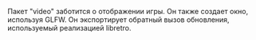 Пакет "video" заботится о отображении игры. Он также создает окно, используя GLFW. Он экспортирует обратный вызов обновления, используемый реализацией libretro.